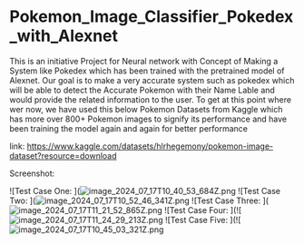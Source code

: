 # Pokemon_Image_Classifier_Pokedex_with_Alexnet

This is an initiative Project for Neural network with Concept of Making a System like Pokedex which has been trained with the pretrained model of Alexnet. Our goal is to make a very accurate system such as pokedex which will be able to detect the Accurate Pokemon with their Name Lable and would provide the related information to the user. To get at this point where wer now, we have used this below Pokemon Datasets from Kaggle which has more over 800+ Pokemon images to signify its performance and have been training the model again and again for better performance 

link: https://www.kaggle.com/datasets/hlrhegemony/pokemon-image-dataset?resource=download

Screenshot:

![Test Case One: ](![image_2024_07_17T10_40_53_684Z.png](![image_2024_07_17T10_40_53_684Z](https://github.com/user-attachments/assets/ee787c8e-7df7-4a1d-9e91-f0982477a68a))
![Test Case Two: ](![image_2024_07_17T10_52_46_341Z.png](![image_2024_07_17T10_52_46_341Z](https://github.com/user-attachments/assets/61687a36-9892-4f50-bf5d-034ea0edaa58))
![Test Case Three: ](![image_2024_07_17T11_21_52_865Z.png](![image_2024_07_17T11_21_52_865Z](https://github.com/user-attachments/assets/ce1349fd-bc2a-42f6-b06b-21a167b83e51))
![Test Case Four: ](![![image_2024_07_17T11_24_29_213Z.png](![image_2024_07_17T11_24_29_213Z](https://github.com/user-attachments/assets/17d9911e-79cb-4034-8e41-3b0e47f462a7))
![Test Case Five: ](![![image_2024_07_17T10_45_03_321Z.png](![image_2024_07_17T10_45_03_321Z](https://github.com/user-attachments/assets/b39710f3-e45c-449c-8c19-5f3c12117de8))
